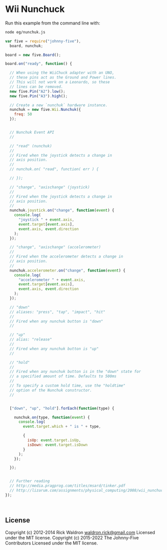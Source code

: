<!--remove-start-->

# Wii Nunchuck

<!--remove-end-->








Run this example from the command line with:
```bash
node eg/nunchuk.js
```


```javascript
var five = require("johnny-five"),
  board, nunchuk;

board = new five.Board();

board.on("ready", function() {

  // When using the WiiChuck adapter with an UNO,
  // these pins act as the Ground and Power lines.
  // This will not work on a Leonardo, so these
  // lines can be removed.
  new five.Pin("A2").low();
  new five.Pin("A3").high();

  // Create a new `nunchuk` hardware instance.
  nunchuk = new five.Wii.Nunchuk({
    freq: 50
  });


  // Nunchuk Event API
  //

  // "read" (nunchuk)
  //
  // Fired when the joystick detects a change in
  // axis position.
  //
  // nunchuk.on( "read", function( err ) {

  // });

  // "change", "axischange" (joystick)
  //
  // Fired when the joystick detects a change in
  // axis position.
  //
  nunchuk.joystick.on("change", function(event) {
    console.log(
      "joystick " + event.axis,
      event.target[event.axis],
      event.axis, event.direction
    );
  });

  // "change", "axischange" (accelerometer)
  //
  // Fired when the accelerometer detects a change in
  // axis position.
  //
  nunchuk.accelerometer.on("change", function(event) {
    console.log(
      "accelerometer " + event.axis,
      event.target[event.axis],
      event.axis, event.direction
    );
  });

  // "down"
  // aliases: "press", "tap", "impact", "hit"
  //
  // Fired when any nunchuk button is "down"
  //

  // "up"
  // alias: "release"
  //
  // Fired when any nunchuk button is "up"
  //

  // "hold"
  //
  // Fired when any nunchuk button is in the "down" state for
  // a specified amount of time. Defaults to 500ms
  //
  // To specify a custom hold time, use the "holdtime"
  // option of the Nunchuk constructor.
  //


  ["down", "up", "hold"].forEach(function(type) {

    nunchuk.on(type, function(event) {
      console.log(
        event.target.which + " is " + type,

        {
          isUp: event.target.isUp,
          isDown: event.target.isDown
        }
      );
    });

  });


  // Further reading
  // http://media.pragprog.com/titles/msard/tinker.pdf
  // http://lizarum.com/assignments/physical_computing/2008/wii_nunchuck.html
});

```








&nbsp;

<!--remove-start-->

## License
Copyright (c) 2012-2014 Rick Waldron <waldron.rick@gmail.com>
Licensed under the MIT license.
Copyright (c) 2015-2022 The Johnny-Five Contributors
Licensed under the MIT license.

<!--remove-end-->
